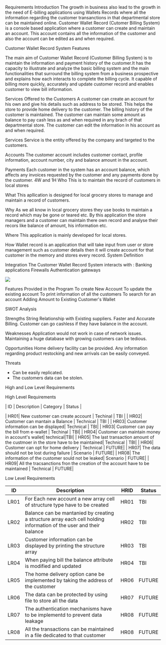  Requirements
 Introduction
 The growth in business also lead to the growth in the need of E-billing applications using Wallets Records where all the information regarding the customer transanctions in that departmental store can be maintained online.
 Customer Wallet Record (Cutomer Billing System) is a console based application where a customer can create and maintain an account. This account contains all the information of the customer and also the account can be edited as and when required.

Customer Wallet Record System Features

The main aim of Customer Wallet Record (Customer Billing System) is to maintain the information and payment history of the customer.It has the capacity to illustrate and analyze the basic billing system and the main functionalities that surround the billing system from a business prospective and explains how each interacts to complete the billing cycle.
It capable of billing more quickly, accurately and update customer record and enables customer to view bill information.

 Services Offered to the Customers
 A customer can create an account for his own and give his details such as address to be stored.
 This helps the store to provide home delivery to the customer.
 The billing history of the customer is maintained.
 The customer can maintain some amount as balance to pay cash less as and when required in any brach of that departmental store.
 The customer can edit the information in his account as and when required.

 Services
Service is the entity offered by the company and targeted to the customers.

 Accounts
The customer account includes customer contact, profile information, account number, city and balance amount in the account.

 Payments
Each customer in the system has an account balance, which affects any invoices requested by the customer and any payments done by the customer.
4W and 1H
Who
This is to maintain the record of customers in local stores

 What
This apllication is designed for local grocery stores to manage and maintain a record of customers.

 Why
As we all know in local grocery stores they use books to maintain a record which may be gone or teared etc. By this application the store managers and a customer can maintain there own record and analyse their recors like balance of amount, his information etc.

 Where
This application is mainly developed for local stores.

 How
Wallet record is an application that will take input from user or store management such as customer details then it will create account for that customer in the memory and stores every record.
 System Definition

 Integration
The Customer Wallet Record System interacts with :
   Banking applications
   Firewalls
   Authentication gateways
  
![](usecase.png)

 Features Provided in the Program
 To create New Account
 To update the existing account
 To print information of all the customers
 To search for an account
 Adding Amount to Existing Customer's Wallet

 SWOT Analysis

 Strengths
 String Relationship with Existing suppliers.
 Faster and Accurate Billing.
 Customer can go cashless if they have balance in the account.

 Weaknesses
 Application would not work in case of network issues.
 Maintaining a huge database with growing customers can be tedious.

 Opportunities
 Home delivery facility can be provided.
 Any information regarding product restocking and new arrivals can be easily conveyed.

 Threats
* Can be easily replicated.
* The customers data can be stolen.

 High and Low Level Requirements

 High Level Requirements

| ID  | Description  | Category  | Status  |

| HR01| New customer can create account | Techinal | TBI |
| HR02| Customer can mantain a Balance | Technical | TBI |
| HR03| Customer information can be displayed| Technical | TBI|
| HR03| Customer can pay the bill from e-wallet | Techinal | TBI|
| HR04| Customer can maintain money in account's wallet| technical|TBI|
| HR05| The last transaction amount of the custmoer in the store have to be maintained| Technical | TBI|
| HR06| Customer can opt for home delivery | Technical | FUTURE|
| HR07| The data should not be lost during failure | Scenario | FUTURE|
| HR08| The information of the customer sould not be leaked| Scenario | FUTURE|
| HR09| All the tracsanctions fron the creation of the account have to be maintained | Technical | FUTURE|

 Low Level Requirements

|ID | Description | HRID | Status|
|---|-------------|------|-------|
|LR01| For Each new account a new array cell of structure type have to be created| HR01 | TBI|
|LR02| Balance can be mantanied by creating a structure array each cell holding information of the user and their balance| HR02| TBI|
|LR03| Customer information can be displayed by printing the structure array| HR03| TBI|
|LR04| When paying bill the balance attribute is modified and updated| HR04|TBI|
|LR05| The home delivery option cane be implemented by taking the address of the customer|HR06|FUTURE|
|LR06| The data can be protected by using file to store all the data|HR07|FUTURE|
|LR07| The authentication mechanisms have to be implementd to prevent data leakage|HR08|FUTURE|
|LR08| All the transactions can be maintained in a file dedicated to that customer|HR08|FUTURE|



